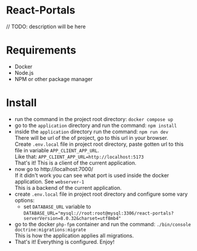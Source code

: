 # React-Portals

// TODO: description will be here

# Requirements

* Docker
* Node.js
* NPM or other package manager

# Install

* run the command in the project root directory: `docker compose up`
* go to the `application` directory and run the command: `npm install`
* inside the `application` directory run the command: `npm run dev`<br>
There will be url of the of project, go to this url in your browser.<br>
Create `.env.local` file in project root directory, paste gotten url to this file in variable `APP_CLIENT_APP_URL`.<br>
Like that: `APP_CLIENT_APP_URL=http://localhost:5173`<br>
That's it! This is a client of the current application.
* now go to http://localhost:7000/ <br>
If it didn't work you can see what port is used inside the docker application. See `webserver-1`<br>
This is a backend of the current application.
* create `.env.local` file in project root directory and configure some vary options:<br>
  * set `DATABASE_URL` variable to `DATABASE_URL="mysql://root:root@mysql:3306/react-portals?serverVersion=8.0.32&charset=utf8mb4"`
* go to the docker `php-fpm` container and run the command: `./bin/console doctrine:migrations:migrate`<br>
This is how the application applies all migrations.
* That's it! Everything is configured. Enjoy!